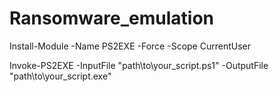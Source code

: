 # Ransomware_emulation

Install-Module -Name PS2EXE -Force -Scope CurrentUser

Invoke-PS2EXE -InputFile "path\to\your_script.ps1" -OutputFile "path\to\your_script.exe"
